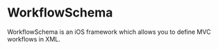 WorkflowSchema
==============

WorkflowSchema is an iOS framework which allows you to define MVC workflows in XML.
